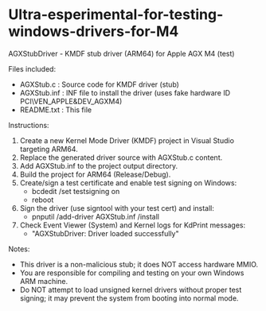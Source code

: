# Ultra-esperimental-for-testing-windows-drivers-for-M4

AGXStubDriver - KMDF stub driver (ARM64) for Apple AGX M4 (test)

Files included:
- AGXStub.c      : Source code for KMDF driver (stub)
- AGXStub.inf    : INF file to install the driver (uses fake hardware ID PCI\VEN_APPLE&DEV_AGXM4)
- README.txt     : This file

Instructions:
1) Create a new Kernel Mode Driver (KMDF) project in Visual Studio targeting ARM64.
2) Replace the generated driver source with AGXStub.c content.
3) Add AGXStub.inf to the project output directory.
4) Build the project for ARM64 (Release/Debug).
5) Create/sign a test certificate and enable test signing on Windows:
   - bcdedit /set testsigning on
   - reboot
6) Sign the driver (use signtool with your test cert) and install:
   - pnputil /add-driver AGXStub.inf /install
7) Check Event Viewer (System) and Kernel logs for KdPrint messages:
   - "AGXStubDriver: Driver loaded successfully"

Notes:
- This driver is a non-malicious stub; it does NOT access hardware MMIO.
- You are responsible for compiling and testing on your own Windows ARM machine.
- Do NOT attempt to load unsigned kernel drivers without proper test signing; it may prevent the system from booting into normal mode.
